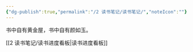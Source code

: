 ```yaml
---
{"dg-publish":true,"permalink":"/2 读书笔记/读书笔记/","noteIcon":""}
---
```



书中自有黄金屋，书中自有颜如玉。

[[2 读书笔记/读书进度看板\|读书进度看板]]